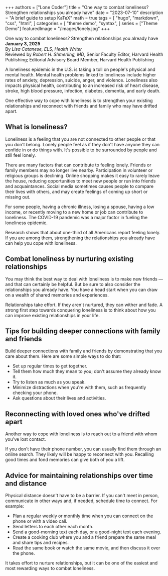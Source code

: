+++
authors = ["Lone Coder"]
title = "One way to combat loneliness? Strengthen relationships you already have"
date = "2023-07-10"
description = "A brief guide to setup KaTeX"
math = true
tags = [
    "hugo",
    "markdown",
    "css",
    "html",
]
categories = [
    "theme demo",
    "syntax",
]
series = ["Theme Demo"]
featuredImage = "/images/lonely.jpg"
+++

One way to combat loneliness? Strengthen relationships you already have  
**January 3, 2025**  
By *Lisa Catanese, ELS, Health Writer*  
Reviewed by *Robert H. Shmerling, MD*, Senior Faculty Editor, Harvard Health Publishing; Editorial Advisory Board Member, Harvard Health Publishing

A loneliness epidemic in the U.S. is taking a toll on people's physical and mental health. Mental health problems linked to loneliness include higher rates of anxiety, depression, suicide, anger, and violence. Loneliness also impacts physical health, contributing to an increased risk of heart disease, stroke, high blood pressure, infection, diabetes, dementia, and early death.

One effective way to cope with loneliness is to strengthen your existing relationships and reconnect with friends and family who may have drifted apart.

## What is loneliness?

Loneliness is a feeling that you are not connected to other people or that you don't belong. Lonely people feel as if they don't have anyone they can confide in or do things with. It's possible to be surrounded by people and still feel lonely.

There are many factors that can contribute to feeling lonely. Friends or family members may no longer live nearby. Participation in volunteer or religious groups is declining. Online shopping makes it easy to rarely leave the house, reducing opportunities to meet new people or run into friends and acquaintances. Social media sometimes causes people to compare their lives with others, and may create feelings of coming up short or missing out.

For some people, having a chronic illness, losing a spouse, having a low income, or recently moving to a new home or job can contribute to loneliness. The COVID-19 pandemic was a major factor in fueling the loneliness epidemic.

Research shows that about one-third of all Americans report feeling lonely. If you are among them, strengthening the relationships you already have can help you cope with loneliness.

## Combat loneliness by nurturing existing relationships

You may think the best way to deal with loneliness is to make new friends — and that can certainly be helpful. But be sure to also consider the relationships you already have. You have a head start when you can draw on a wealth of shared memories and experiences.

Relationships take effort. If they aren't nurtured, they can wither and fade. A strong first step towards conquering loneliness is to think about how you can improve existing relationships in your life.

## Tips for building deeper connections with family and friends

Build deeper connections with family and friends by demonstrating that you care about them. Here are some simple ways to do that:

- Set up regular times to get together.  
- Tell them how much they mean to you; don't assume they already know it.  
- Try to listen as much as you speak.  
- Minimize distractions when you're with them, such as frequently checking your phone.  
- Ask questions about their lives and activities.  

## Reconnecting with loved ones who've drifted apart

Another way to cope with loneliness is to reach out to a friend with whom you've lost contact.

If you don't have their phone number, you can usually find them through an online search. They likely will be happy to reconnect with you. Recalling good times and fond memories can give both of you a lift.

## Advice for maintaining relationships over time and distance

Physical distance doesn't have to be a barrier. If you can't meet in person, communicate in other ways and, if needed, schedule time to connect. For example:

- Plan a regular weekly or monthly time when you can connect on the phone or with a video call.  
- Send letters to each other each month.  
- Send a good-morning text each day, or a good-night text each evening.  
- Create a cooking club where you and a friend prepare the same meal and share tips and recipes.  
- Read the same book or watch the same movie, and then discuss it over the phone.  

It takes effort to nurture relationships, but it can be one of the easiest and most rewarding ways to combat loneliness.
